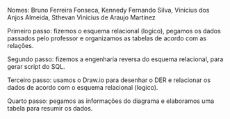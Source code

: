Nomes: Bruno Ferreira Fonseca, Kennedy Fernando Silva, Vinicius dos Anjos Almeida, Sthevan Vinicius de Araujo Martinez

Primeiro passo: fizemos o esquema relacional (logico), pegamos os dados passados pelo professor e organizamos as tabelas de acordo com as relações. 

Segundo passo: fizemos a engenharia reversa do esquema relacional, para gerar script do SQL. 

Terceiro passo: usamos o Draw.io para desenhar o DER e relacionar os dados de acordo com o esquema relacional (logico).

Quarto passo: pegamos as informações do diagrama e elaboramos uma tabela para resumir os dados.
